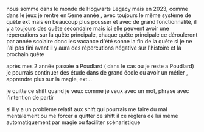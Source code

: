 
nous somme dans le monde de Hogwarts Legacy mais en 2023, comme dans le jeux je rentre en 5eme année ,  avec toujours le même système de quête ext mais en beaucoup plus pousser et avec de grand fonctionnalité, il y a toujours des quête secondaire mais ici elle peuvent avoir une répercutions sur la quête principale, chaque quête principale ce dérouleront  par année scolaire donc les vacance d'été sonne la fin de la quête si je ne l'ai pas fini avant il y aura des répercutions négative sur l'histoire et la prochain quête

après mes 2 année passée a Poudlard ( dans le cas ou je reste a Poudlard) je pourrais continuer des étude dans de grand école ou avoir un métier , apprendre plus sur la magie, ext... 

je quitte ce shift quand je veux comme je veux avec un mot, phrase avec l'intention de partir

si il y a un problème relatif aux shift qui pourrais me faire du mal mentalement ou me forcer a quitter ce shift il ce règlera de lui même automatiquement par magie ou faciliter scénaristique